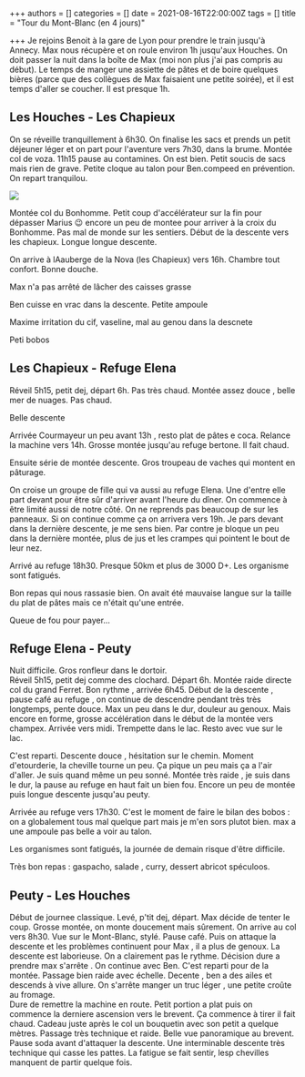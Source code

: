 +++
authors = []
categories = []
date = 2021-08-16T22:00:00Z
tags = []
title = "Tour du Mont-Blanc (en 4 jours)"

+++
Je rejoins Benoit à la gare de Lyon pour prendre le train jusqu'à Annecy. Max nous récupère et on roule environ 1h jusqu'aux Houches. On doit passer la nuit dans la boîte de Max (moi non plus j'ai pas compris au début). Le temps de manger une assiette de pâtes et de boire quelques bières (parce que des collègues de Max faisaient une petite soirée), et il est temps d'aller se coucher. Il est presque 1h.

## Les Houches - Les Chapieux

On se réveille tranquillement à 6h30. On finalise les sacs et prends un petit déjeuner léger et on part pour l'aventure vers 7h30, dans la brume. Montée col de voza. 11h15 pause au contamines. On est bien. Petit soucis de sacs mais rien de grave. Petite cloque au talon pour Ben.compeed en prévention. On repart tranquilou.

![](https://plus.gopro.com/7f0512d1-bffc-456d-b18d-48cca69afd4d)

Montée col du Bonhomme. Petit coup d'accélérateur sur la fin pour dépasser Marius 😉 encore un peu de montee pour arriver à la croix du Bonhomme. Pas mal de monde sur les sentiers. Début de la descente vers les chapieux. Longue longue descente.

On arrive à lAauberge de la Nova (les Chapieux) vers 16h. Chambre tout confort. Bonne douche.

Max n'a pas arrêté de lâcher des caisses grasse

Ben cuisse en vrac dans la descente. Petite ampoule

Maxime irritation du cif, vaseline, mal au genou dans la descnete

Peti bobos

## Les Chapieux - Refuge Elena

Réveil 5h15, petit dej, départ 6h. Pas très chaud. Montée assez douce , belle mer de nuages. Pas chaud.

Belle descente

Arrivée Courmayeur un peu avant 13h , resto plat de pâtes e coca. Relance la machine vers 14h. Grosse montée jusqu'au refuge bertone. Il fait chaud.

Ensuite série de montée descente. Gros troupeau de vaches qui montent en pâturage.

On croise un groupe de fille qui va aussi au refuge Elena. Une d'entre elle part devant pour être sûr d'arriver avant l'heure du dîner. On commence à être limité aussi de notre côté. On ne reprends pas beaucoup de sur les panneaux. Si on continue comme ça on arrivera vers 19h. Je pars devant dans la dernière descente, je me sens bien. Par contre je bloque un peu dans la dernière montée, plus de jus et les crampes qui pointent le bout de leur nez.

Arrivé au refuge 18h30. Presque 50km et plus de 3000 D+. Les organisme sont fatigués.

Bon repas qui nous rassasie bien. On avait été mauvaise langue sur la taille du plat de pâtes mais ce n'était qu'une entrée.

Queue de fou pour payer...

## Refuge Elena - Peuty

Nuit difficile. Gros ronfleur dans le dortoir.  
Réveil 5h15, petit dej comme des clochard. Départ 6h. Montée raide directe col du grand Ferret. Bon rythme , arrivée 6h45. Début de la descente , pause café au refuge , on continue de descendre pendant très très longtemps, pente douce. Max un peu dans le dur, douleur au genoux. Mais encore en forme, grosse accélération dans le début de la montée vers champex. Arrivée vers midi. Trempette dans le lac. Resto avec vue sur le lac.

C'est reparti. Descente douce , hésitation sur le chemin. Moment d'etourderie, la cheville tourne un peu. Ça pique un peu mais ça a l'air d'aller. Je suis quand même un peu sonné. Montée très raide , je suis dans le dur, la pause au refuge en haut fait un bien fou. Encore un peu de montée puis longue descente jusqu'au peuty.

Arrivée au refuge vers 17h30. C'est le moment de faire le bilan des bobos : on a globalement tous mal quelque part mais je m'en sors plutot bien. max a une ampoule pas belle a voir au talon.

Les organismes sont fatigués, la journée de demain risque d'être difficile.

Très bon repas : gaspacho, salade , curry, dessert abricot spéculoos.

## Peuty - Les Houches

Début de journee classique. Levé, p'tit dej, départ. Max décide de tenter le coup. Grosse montée, on monte doucement mais sûrement. On arrive au col vers 8h30. Vue sur le Mont-Blanc, stylé. Pause café. Puis on attaque la descente et les problèmes continuent pour Max , il a plus de genoux. La descente est laborieuse. On a clairement pas le rythme. Décision dure a prendre max s'arrête . On continue avec Ben. C'est reparti pour de la montée. Passage bien raide avec échelle. Decente , ben a des ailes et descends à vive allure. On s'arrête manger un truc léger , une petite croûte au fromage.  
Dure de remettre la machine en route. Petit portion a plat puis on commence la derniere ascension vers le brevent. Ça commence à tirer il fait chaud. Cadeau juste après le col un bouquetin avec son petit a quelque mètres. Passage très technique et raide. Belle vue panoramique au brevent. Pause soda avant d'attaquer la descente. Une interminable descente très technique qui casse les pattes. La fatigue se fait sentir, lesp chevilles manquent de partir quelque fois.